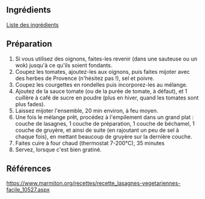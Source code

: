 
## Ingrédients

[Liste des ingrédients](../../Recettes/Ingredients/ingredients_lasagnes_vege.md)

## Préparation

1. Si vous utilisez des oignons, faites-les revenir (dans une sauteuse ou un wok) jusqu'à ce qu'ils soient fondants.
1. Coupez les tomates, ajoutez-les aux oignons, puis faites mijoter avec des herbes de Provence (n'hésitez pas !), sel et poivre.
1. Coupez les courgettes en rondelles puis incorporez-les au mélange.
1. Ajoutez de la sauce tomate (ou de la purée de tomate, à défaut), et 1 cuillère à café de sucre en poudre (plus en hiver, quand les tomates sont plus fades).
1. Laissez mijoter l'ensemble, 20 min environ, à feu moyen.
1. Une fois le mélange prêt, procédez à l'empilement dans un grand plat : couche de lasagnes, 1 couche de préparation, 1 couche de béchamel, 1 couche de gruyère, et ainsi de suite (en rajoutant un peu de sel à chaque fois), en mettant beaucoup de gruyère sur la dernière couche.
1. Faites cuire à four chaud (thermostat 7-200°C), 35 minutes
1. Servez, lorsque c'est bien gratiné.

## Références

https://www.marmiton.org/recettes/recette_lasagnes-vegetariennes-facile_10527.aspx
